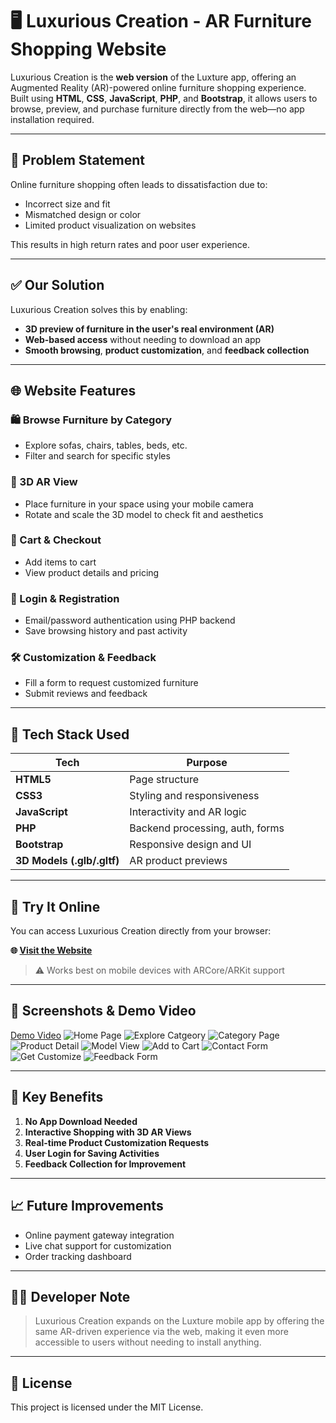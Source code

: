 # 🖥️ Luxurious Creation - AR Furniture Shopping Website

Luxurious Creation is the **web version** of the Luxture app, offering an Augmented Reality (AR)-powered online furniture shopping experience. Built using **HTML**, **CSS**, **JavaScript**, **PHP**, and **Bootstrap**, it allows users to browse, preview, and purchase furniture directly from the web—no app installation required.

---

## 🧩 Problem Statement

Online furniture shopping often leads to dissatisfaction due to:

* Incorrect size and fit
* Mismatched design or color
* Limited product visualization on websites

This results in high return rates and poor user experience.

---

## ✅ Our Solution

Luxurious Creation solves this by enabling:

* **3D preview of furniture in the user's real environment (AR)**
* **Web-based access** without needing to download an app
* **Smooth browsing**, **product customization**, and **feedback collection**

---

## 🌐 Website Features

### 🛍️ Browse Furniture by Category

* Explore sofas, chairs, tables, beds, etc.
* Filter and search for specific styles

### 🧩 3D AR View

* Place furniture in your space using your mobile camera
* Rotate and scale the 3D model to check fit and aesthetics

### 🛒 Cart & Checkout

* Add items to cart
* View product details and pricing

### 🧾 Login & Registration

* Email/password authentication using PHP backend
* Save browsing history and past activity

### 🛠️ Customization & Feedback

* Fill a form to request customized furniture
* Submit reviews and feedback

---

## 🔧 Tech Stack Used

| Tech                       | Purpose                         |
| -------------------------- | ------------------------------- |
| **HTML5**                  | Page structure                  |
| **CSS3**                   | Styling and responsiveness      |
| **JavaScript**             | Interactivity and AR logic      |
| **PHP**                    | Backend processing, auth, forms |
| **Bootstrap**              | Responsive design and UI        |
| **3D Models (.glb/.gltf)** | AR product previews             |

---

## 📲 Try It Online

You can access Luxurious Creation directly from your browser:

**🌐 [Visit the Website](https://luxurious-creation.github.io/LuxuriousCreationWeb/)**

> ⚠️ Works best on mobile devices with ARCore/ARKit support

---

## 📸 Screenshots & Demo Video

[Demo Video](https://drive.google.com/file/d/1I36ZEh3EZvrzxtZUA095MnxTGIsDMuYU/view?usp=drive_link)
![Home Page](media/homePage.png)
![Explore Catgeory](media/exploreCategory.png)
![Category Page](media/categoryPage.png)
![Product Detail](media/productDetail.png)
![Model View](media/modelView.png)
![Add to Cart](media/addToCart.png)
![Contact Form](media/contactForm.png)
![Get Customize](media/getCustomize.png)
![Feedback Form](media/feedbackForm.png)

---

## 🚀 Key Benefits

1. **No App Download Needed**
2. **Interactive Shopping with 3D AR Views**
3. **Real-time Product Customization Requests**
4. **User Login for Saving Activities**
5. **Feedback Collection for Improvement**

---

## 📈 Future Improvements

* Online payment gateway integration
* Live chat support for customization
* Order tracking dashboard

---

## 👨‍💻 Developer Note

> Luxurious Creation expands on the Luxture mobile app by offering the same AR-driven experience via the web, making it even more accessible to users without needing to install anything.

---

## 🔐 License

This project is licensed under the MIT License.
